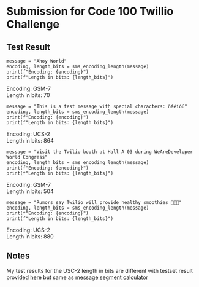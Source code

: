# Submission for Code 100 Twillio Challenge

## Test Result
```
message = "Ahoy World"
encoding, length_bits = sms_encoding_length(message)
print(f"Encoding: {encoding}")
print(f"Length in bits: {length_bits}")
```
Encoding: GSM-7 <br />
Length in bits: 70

```
message = "This is a test message with special characters: ñáéíóú"
encoding, length_bits = sms_encoding_length(message)
print(f"Encoding: {encoding}")
print(f"Length in bits: {length_bits}")
```
Encoding: UCS-2 <br />
Length in bits: 864

```
message = "Visit the Twilio booth at Hall A 03 during WeAreDeveloper World Congress"
encoding, length_bits = sms_encoding_length(message)
print(f"Encoding: {encoding}")
print(f"Length in bits: {length_bits}")
```
Encoding: GSM-7 <br />
Length in bits: 504

```
message = "Rumors say Twilio will provide healthy smoothies 🥤🍓🍍"
encoding, length_bits = sms_encoding_length(message)
print(f"Encoding: {encoding}")
print(f"Length in bits: {length_bits}")
```
Encoding: UCS-2 <br />
Length in bits: 880

## Notes
My test results for the USC-2 length in bits are different with testset result provided [here](https://puzzles.code100.dev/code100/puzzles/twilio-vip/dataset.json) but same as [message segment calculator](https://twiliodeved.github.io/message-segment-calculator/)
